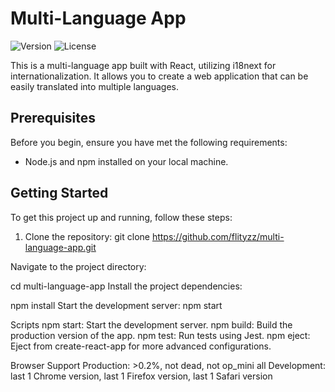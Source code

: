 # Multi-Language App

![Version](https://img.shields.io/badge/version-0.1.0-blue.svg)
![License](https://img.shields.io/badge/license-Private-brightgreen.svg)

This is a multi-language app built with React, utilizing i18next for internationalization. It allows you to create a web application that can be easily translated into multiple languages.

## Prerequisites

Before you begin, ensure you have met the following requirements:

- Node.js and npm installed on your local machine.

## Getting Started

To get this project up and running, follow these steps:

1. Clone the repository:
   git clone https://github.com/flityzz/multi-language-app.git

Navigate to the project directory:

cd multi-language-app
Install the project dependencies:

npm install
Start the development server:
npm start

Scripts
npm start: Start the development server.
npm build: Build the production version of the app.
npm test: Run tests using Jest.
npm eject: Eject from create-react-app for more advanced configurations.

Browser Support
Production: >0.2%, not dead, not op_mini all
Development: last 1 Chrome version, last 1 Firefox version, last 1 Safari version

